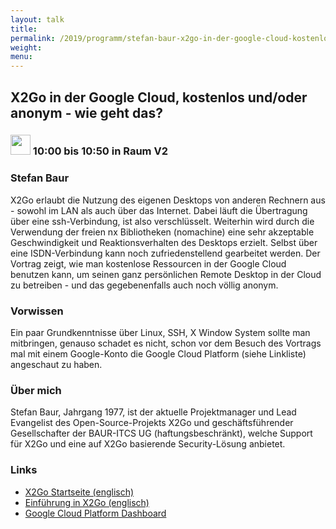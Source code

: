 ```yaml
---
layout: talk
title:
permalink: /2019/programm/stefan-baur-x2go-in-der-google-cloud-kostenlos-und-oder-anonym-wie-geht-das/
weight:
menu:
---
```

## X2Go in der Google Cloud, kostenlos und/oder anonym - wie geht das?

### <img height = "32" src="../../../images/talk.svg"> 10:00 bis 10:50 in Raum V2

### Stefan Baur

X2Go erlaubt die Nutzung des eigenen Desktops von anderen Rechnern aus - sowohl im LAN als auch über das Internet. Dabei läuft die Übertragung über eine ssh-Verbindung, ist also verschlüsselt. Weiterhin wird durch die Verwendung der freien nx Bibliotheken (nomachine) eine sehr akzeptable Geschwindigkeit und Reaktionsverhalten des Desktops erzielt. Selbst über eine ISDN-Verbindung kann noch zufriedenstellend gearbeitet werden.  Der Vortrag zeigt, wie man kostenlose Ressourcen in der Google Cloud benutzen kann, um seinen ganz persönlichen Remote Desktop in der Cloud zu betreiben - und das gegebenenfalls auch noch völlig anonym.

### Vorwissen

Ein paar Grundkenntnisse über Linux, SSH, X Window System sollte man mitbringen, genauso schadet es nicht, schon vor dem Besuch des Vortrags mal mit einem Google-Konto die Google Cloud Platform (siehe Linkliste) angeschaut zu haben.

### Über mich

Stefan Baur, Jahrgang 1977, ist der aktuelle Projektmanager und Lead Evangelist des Open-Source-Projekts X2Go und geschäftsführender Gesellschafter der BAUR-ITCS UG (haftungsbeschränkt), welche Support für X2Go und eine auf X2Go basierende Security-Lösung anbietet.

### Links

- <a href="https://wiki.x2go.org/doku.php" target="_blank">X2Go Startseite (englisch)</a>
- <a href="https://wiki.x2go.org/doku.php/doc:newtox2go" target="_blank">Einführung in X2Go (englisch)</a>
- <a href="https://console.cloud.google.com/home/dashboard" target="_blank">Google Cloud Platform Dashboard</a>